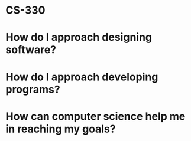 # CS-330

# How do I approach designing software?



# How do I approach developing programs?



# How can computer science help me in reaching my goals?
